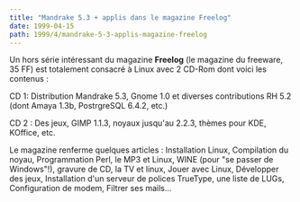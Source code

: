 ```yaml
---
title: "Mandrake 5.3 + applis dans le magazine Freelog"
date: 1999-04-15
path: 1999/4/mandrake-5-3-applis-magazine-freelog
---
```


<P>Un hors série intéressant du magazine <B>Freelog</B> (le magazine du
freeware, 35 FF) est totalement consacré à Linux avec 2 CD-Rom dont
voici les contenus :</P>

<P>CD 1: Distribution Mandrake 5.3, Gnome 1.0 et diverses contributions RH
5.2 (dont Amaya 1.3b, PostrgreSQL 6.4.2, etc.)</P>

<P>CD 2 : Des jeux, GIMP 1.1.3, noyaux jusqu'au 2.2.3, thèmes pour KDE,
KOffice, etc.</P>

<P>Le magazine renferme quelques articles : Installation Linux, Compilation
du noyau, Programmation Perl, le MP3 et Linux, WINE (pour "se passer de
Windows"!), gravure de CD, la TV et linux, Jouer avec Linux, Développer
des jeux, Installation d'un serveur de polices TrueType, une liste de
LUGs, Configuration de modem, Filtrer ses mails...</P>


